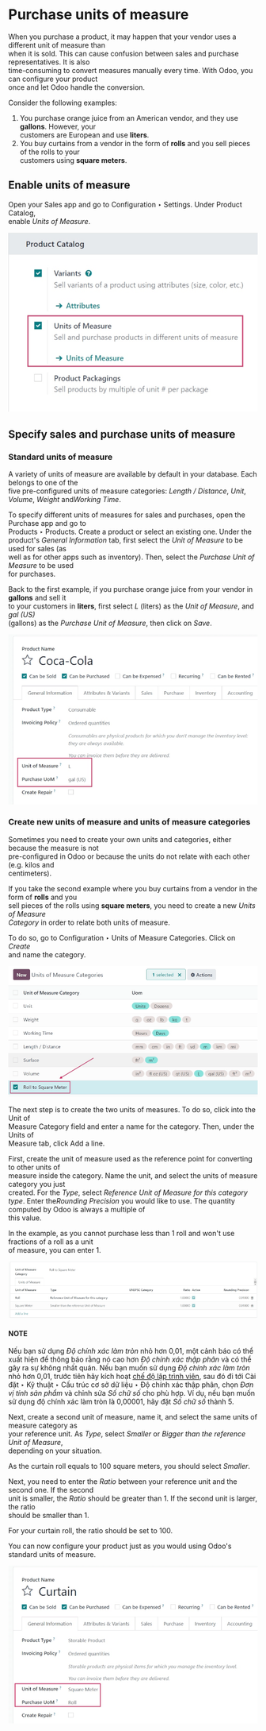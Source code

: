 # Purchase units of measure

When you purchase a product, it may happen that your vendor uses a different unit of measure than\
when it is sold. This can cause confusion between sales and purchase representatives. It is also\
time-consuming to convert measures manually every time. With Odoo, you can configure your product\
once and let Odoo handle the conversion.

Consider the following examples:

1. You purchase orange juice from an American vendor, and they use **gallons**. However, your\
   customers are European and use **liters**.
2. You buy curtains from a vendor in the form of **rolls** and you sell pieces of the rolls to your\
   customers using **square meters**.

## Enable units of measure

Open your Sales app and go to Configuration ‣ Settings. Under Product Catalog,\
enable _Units of Measure_.

![Enable the units of measure option in Odoo Sales](../../../../_images/uom-enable-option.png)

## Specify sales and purchase units of measure

### Standard units of measure

A variety of units of measure are available by default in your database. Each belongs to one of the\
five pre-configured units of measure categories: _Length / Distance_, _Unit_, _Volume_, _Weight_ an&#x64;_&#x57;orking Time_.

To specify different units of measures for sales and purchases, open the Purchase app and go to\
Products ‣ Products. Create a product or select an existing one. Under the\
product's _General Information_ tab, first select the _Unit of Measure_ to be used for sales (as\
well as for other apps such as inventory). Then, select the _Purchase Unit of Measure_ to be used\
for purchases.

Back to the first example, if you purchase orange juice from your vendor in **gallons** and sell it\
to your customers in **liters**, first select _L_ (liters) as the _Unit of Measure_, and _gal (US)_\
(gallons) as the _Purchase Unit of Measure_, then click on _Save_.

![Configure a product's units of measure in Odoo](../../../../_images/uom-product-configuration.png)

### Create new units of measure and units of measure categories

Sometimes you need to create your own units and categories, either because the measure is not\
pre-configured in Odoo or because the units do not relate with each other (e.g. kilos and\
centimeters).

If you take the second example where you buy curtains from a vendor in the form of **rolls** and you\
sell pieces of the rolls using **square meters**, you need to create a new _Units of Measure_\
_Category_ in order to relate both units of measure.

To do so, go to Configuration ‣ Units of Measure Categories. Click on _Create_\
and name the category.

![Create a new units of measure category in Odoo Purchase](../../../../_images/uom-new-category.png)

The next step is to create the two units of measures. To do so, click into the Unit of\
Measure Category field and enter a name for the category. Then, under the Units of\
Measure tab, click Add a line.

First, create the unit of measure used as the reference point for converting to other units of\
measure inside the category. Name the unit, and select the units of measure category you just\
created. For the _Type_, select _Reference Unit of Measure for this category type_. Enter th&#x65;_&#x52;ounding Precision_ you would like to use. The quantity computed by Odoo is always a multiple of\
this value.

In the example, as you cannot purchase less than 1 roll and won't use fractions of a roll as a unit\
of measure, you can enter 1.

![Create a new reference unit of measure in Odoo Purchase](../../../../_images/uom-new-reference-unit.png)

#### NOTE

Nếu bạn sử dụng _Độ chính xác làm tròn_ nhỏ hơn 0,01, một cảnh báo có thể xuất hiện để thông báo rằng nó cao hơn _Độ chính xác thập phân_ và có thể gây ra sự không nhất quán. Nếu bạn muốn sử dụng _Độ chính xác làm tròn_ nhỏ hơn 0,01, trước tiên hãy kích hoạt [chế độ lập trình viên](../../../general/developer_mode.md#developer-mode), sau đó đi tới Cài đặt ‣ Kỹ thuật ‣ Cấu trúc cơ sở dữ liệu ‣ Độ chính xác thập phân, chọn _Đơn vị tính sản phẩm_ và chỉnh sửa _Số chữ số_ cho phù hợp. Ví dụ, nếu bạn muốn sử dụng độ chính xác làm tròn là 0,00001, hãy đặt _Số chữ số_ thành 5.

Next, create a second unit of measure, name it, and select the same units of measure category as\
your reference unit. As _Type_, select _Smaller_ or _Bigger than the reference Unit of Measure_,\
depending on your situation.

As the curtain roll equals to 100 square meters, you should select _Smaller_.

Next, you need to enter the _Ratio_ between your reference unit and the second one. If the second\
unit is smaller, the _Ratio_ should be greater than 1. If the second unit is larger, the ratio\
should be smaller than 1.

For your curtain roll, the ratio should be set to 100.

You can now configure your product just as you would using Odoo's standard units of measure.

![Set a product's units of measure using your own units in Odoo Purchase](../../../../_images/uom-product-configuration-new-units.png)
